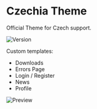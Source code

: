 # Czechia Theme
Official Theme for Czech support.

![Version](https://img.shields.io/badge/Version-1.9-blue.svg)

Custom templates:
 - Downloads
 - Errors Page
 - Login / Register
 - News
 - Profile

![Preview](https://raw.githubusercontent.com/RobiNN1/PHP-Fusion-Themes/master/themes/Czechia/preview.png)
